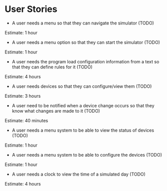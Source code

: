 # User Stories

- A user needs a menu so that they can navigate the simulator (TODO)

Estimate: 1 hour

- A user needs a menu option so that they can start the simulator (TODO)

Estimate: 1 hour

- A user needs the program load configuration information from a text so that they can define rules for it (TODO)

Estimate: 4 hours

- A user needs devices so that they can configure/view them (TODO)

Estimate: 3 hours

- A user need to be notified when a device change occurs so that they know what changes are made to it (TODO)

Estimate: 40 minutes

- A user needs a menu system to be able to view the status of devices (TODO)

Estimate: 1 hour

- A user needs a menu system to be able to configure the devices (TODO)

Estimate: 1 hour

- A user needs a clock to view the time of a simulated day (TODO)

Estimate: 4 hours
